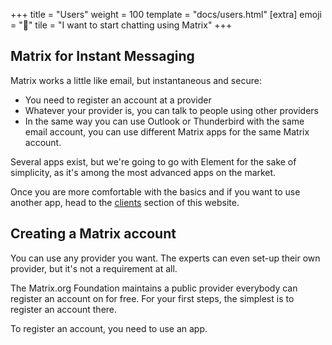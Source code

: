 +++
title = "Users"
weight = 100
template = "docs/users.html"
[extra]
emoji = "🧑"
tile = "I want to start chatting using Matrix"
+++

## Matrix for Instant Messaging

Matrix works a little like email, but instantaneous and secure:
- You need to register an account at a provider
- Whatever your provider is, you can talk to people using other providers
- In the same way you can use Outlook or Thunderbird with the same email
  account, you can use different Matrix apps for the same Matrix account.

Several apps exist, but we're going to go with Element for the sake of
simplicity, as it's among the most advanced apps on the market.

Once you are more comfortable with the basics and if you want to use another
app, head to the [clients](/ecosystem/clients) section of this website.

## Creating a Matrix account

You can use any provider you want. The experts can even set-up their own
provider, but it's not a requirement at all.

The Matrix.org Foundation maintains a public provider everybody can register
an account on for free. For your first steps, the simplest is to register an
account there.

To register an account, you need to use an app.
